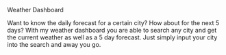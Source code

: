 Weather Dashboard 

Want to know the daily forecast for a certain city? How about for the next 5 days? With my weather dashboard you are able to search any city and get the current weather as well as a 5 day forecast. Just simply input your city into the search and away you go. 

